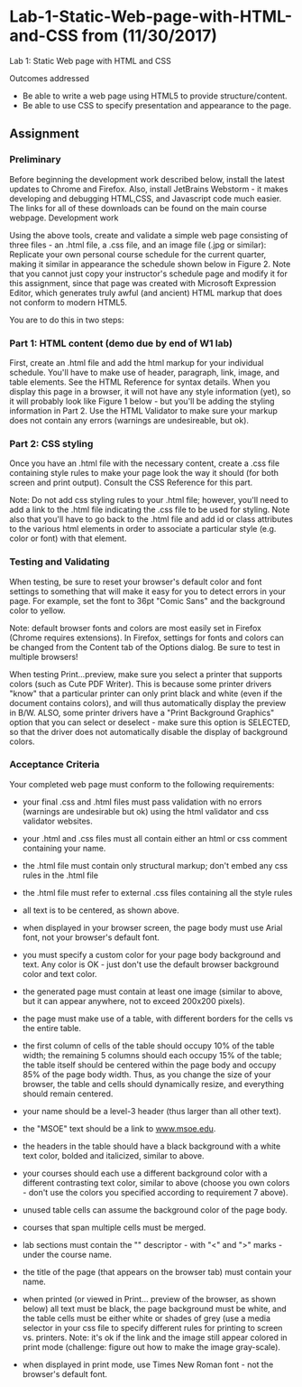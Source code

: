 # Lab-1-Static-Web-page-with-HTML-and-CSS from (11/30/2017) 
Lab 1: Static Web page with HTML and CSS 

Outcomes addressed

 *  Be able to write a web page using HTML5 to provide structure/content.
 *  Be able to use CSS to specify presentation and appearance to the page.

## Assignment
### Preliminary

Before beginning the development work described below, install the latest updates to Chrome and Firefox. Also, install JetBrains Webstorm - it makes developing and debugging HTML,CSS, and Javascript code much easier. The links for all of these downloads can be found on the main course webpage.
Development work

Using the above tools, create and validate a simple web page consisting of three files - an .html file, a .css file, and an image file (.jpg or similar): Replicate your own personal course schedule for the current quarter, making it similar in appearance the schedule shown below in Figure 2. Note that you cannot just copy your instructor's schedule page and modify it for this assignment, since that page was created with Microsoft Expression Editor, which generates truly awful (and ancient) HTML markup that does not conform to modern HTML5.

You are to do this in two steps:
### Part 1: HTML content (demo due by end of W1 lab)

First, create an .html file and add the html markup for your individual schedule. You'll have to make use of header, paragraph, link, image, and table elements. See the HTML Reference for syntax details. When you display this page in a browser, it will not have any style information (yet), so it will probably look like Figure 1 below - but you'll be adding the styling information in Part 2.
Use the HTML Validator to make sure your markup does not contain any errors (warnings are undesireable, but ok). 


### Part 2: CSS styling

Once you have an .html file with the necessary content, create a .css file containing style rules to make your page look the way it should (for both screen and print output). Consult the CSS Reference for this part.

Note: Do not add css styling rules to your .html file; however, you'll need to add a link to the .html file indicating the .css file to be used for styling.  Note also that you'll have to go back to the .html file and add id or class attributes to the various html elements in order to associate a particular style (e.g. color or font) with that element.
 
### Testing and Validating

When testing, be sure to reset your browser's default color and font settings to something that will make it easy for you to detect errors in your page. For example, set the font to 36pt "Comic Sans" and the background color to yellow.

Note: default browser fonts and colors are most easily set in Firefox (Chrome requires extensions). In Firefox, settings for fonts and colors can be changed from the Content tab of the Options dialog. Be sure to test in multiple browsers!

When testing Print...preview, make sure you select a printer that supports colors (such as Cute PDF Writer). This is because some printer drivers "know" that a particular printer can only print black and white (even if the document contains colors), and will thus automatically display the preview in B/W. ALSO, some printer drivers have a "Print Background Graphics" option that you can select or deselect - make sure this option is SELECTED, so that the driver does not automatically disable the display of background colors.
### Acceptance Criteria

Your completed web page must conform to the following requirements:
* your final .css and .html files must pass validation with no errors (warnings are undesirable but ok) using the html validator and css validator websites.

* your .html and .css files must all contain either an html or css comment containing your name.
     
* the .html file must contain only structural markup; don't embed any css rules in the .html file
     
* the .html file must refer to external .css files containing all the style rules
     
* all text is to be centered, as shown above.
   
* when displayed in your browser screen, the page body must use Arial font, not your browser's default font.
     
* you must specify a custom color for your page body background and text. Any color is OK - just don't use the default browser background color and text color.
     
* the generated page must contain at least one image (similar to above, but it can appear anywhere, not to exceed 200x200 pixels).
     
* the page must make use of a table, with different borders for the cells vs the entire table.
     
* the first column of cells of the table should occupy 10% of the table width; the remaining 5 columns should each occupy 15% of the table; the table itself should be centered within the page body and occupy 85% of the page body width. Thus, as you change the size of your browser, the table and cells should dynamically resize, and everything should remain centered.
     
* your name should be a level-3 header (thus larger than all other text).
     
* the "MSOE" text should be a link to www.msoe.edu.
     
* the headers in the table should have a black background with a white text color, bolded and italicized, similar to above.
     
* your courses should each use a different background color with a different contrasting text color, similar to above (choose you own colors - don't use the colors you specified according to requirement 7 above).
     
* unused table cells can assume the background color of the page body.
     
* courses that span multiple cells must be merged.
     
* lab sections must contain the "<lab>" descriptor  - with "<" and ">" marks - under the course name.
     
* the title of the page (that appears on the browser tab) must contain your name.
     
* when printed (or viewed in Print... preview of the browser, as shown below) all text must be black, the page background must be white, and the table cells must be either white or shades of grey (use a media selector in your css file to specify different rules for printing to screen vs. printers.   Note: it's ok if the link and the image still appear colored in print mode (challenge: figure out how to make the image gray-scale).

* when displayed in print mode, use Times New Roman font - not the browser's default font.
